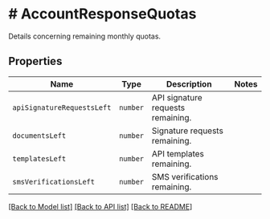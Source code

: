 # # AccountResponseQuotas

Details concerning remaining monthly quotas.

## Properties

Name | Type | Description | Notes
------------ | ------------- | ------------- | -------------
| `apiSignatureRequestsLeft` | ```number``` |  API signature requests remaining.  |  |
| `documentsLeft` | ```number``` |  Signature requests remaining.  |  |
| `templatesLeft` | ```number``` |  API templates remaining.  |  |
| `smsVerificationsLeft` | ```number``` |  SMS verifications  remaining.  |  |

[[Back to Model list]](../../README.md#models) [[Back to API list]](../../README.md#endpoints) [[Back to README]](../../README.md)
